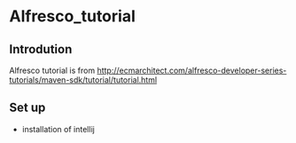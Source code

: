 # Alfresco_tutorial
## Introdution
Alfresco tutorial is from http://ecmarchitect.com/alfresco-developer-series-tutorials/maven-sdk/tutorial/tutorial.html

## Set up
- installation of intellij

